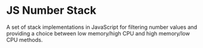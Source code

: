 JS Number Stack
===============

A set of stack implementations in JavaScript for filtering number values and providing a choice between low memory/high CPU and high memory/low CPU methods.
